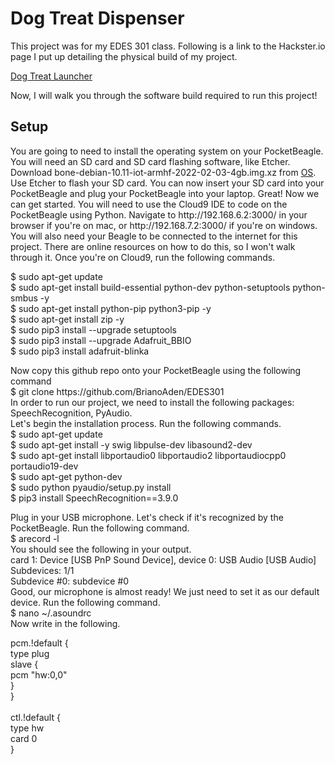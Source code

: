 <h1>Dog Treat Dispenser</h1>
<p> This project was for my EDES 301 class. Following is a link to the Hackster.io page I put up detailing the physical build of my project.</p>
<a href="https://www.hackster.io/aden-briano/edes301-dog-treat-launcher-bcfb15">Dog Treat Launcher</a>
<p> Now, I will walk you through the software build required to run this project!</p> 


<h2> Setup </h2>
<p> You are going to need to install the operating system on your PocketBeagle. You will need an SD card and SD card flashing software, like Etcher. 
Download bone-debian-10.11-iot-armhf-2022-02-03-4gb.img.xz from <a href="https://rcn-ee.com/rootfs/bb.org/testing/2022-02-03/buster-iot/">OS</a>. 
Use Etcher to flash your SD card. You can now insert your SD card into your PocketBeagle and plug your PocketBeagle into your laptop. 
Great! Now we can get started. You will need to use the Cloud9 IDE to code on the PocketBeagle using Python. Navigate to http://192.168.6.2:3000/ 
in your browser if you're on mac, or http://192.168.7.2:3000/ if you're on windows. You will also need your Beagle to be connected to the internet for this project. 
There are online resources on how to do this, so I won't walk through it. Once you're on Cloud9, run the following commands.</p>
<p>
                                            $ sudo apt-get update <br>
                                            $ sudo apt-get install build-essential python-dev python-setuptools python-smbus -y <br>
                                            $ sudo apt-get install python-pip python3-pip -y <br>
                                            $ sudo apt-get install zip -y <br>
                                            $ sudo pip3 install --upgrade setuptools <br>
                                            $ sudo pip3 install --upgrade Adafruit_BBIO <br>
                                            $ sudo pip3 install adafruit-blinka <br>
</p>
<p>
Now copy this github repo onto your PocketBeagle using the following command <br>
                                            $ git clone https://github.com/BrianoAden/EDES301 <br>
In order to run our project, we need to install the following packages: SpeechRecognition, PyAudio. <br> Let's begin the installation process. Run the following commands. <br>
$ sudo apt-get update <br>
$ sudo apt-get install -y swig libpulse-dev libasound2-dev <br>
$ sudo apt-get install libportaudio0 libportaudio2 libportaudiocpp0 portaudio19-dev <br>
$ sudo apt-get python-dev <br>
$ sudo python pyaudio/setup.py install <br>
$ pip3 install SpeechRecognition==3.9.0 <br>

Plug in your USB microphone. Let's check if it's recognized by the PocketBeagle. Run the following command. <br>
$ arecord -l <br>
You should see the following in your output. <br>
card 1: Device [USB PnP Sound Device], device 0: USB Audio [USB Audio] <br>
  Subdevices: 1/1 <br>
  Subdevice #0: subdevice #0 <br>
Good, our microphone is almost ready! We just need to set it as our default device. Run the following command. <br>
$ nano ~/.asoundrc <br>
Now write in the following. <br>

pcm.!default { <br>
        type plug <br>
        slave { <br>
                pcm "hw:0,0" <br>
        } <br>
}<br>
<br>
ctl.!default {<br>
        type hw<br>
        card 0<br>
}<br>

</p>